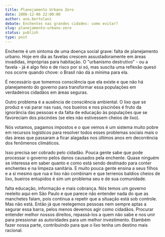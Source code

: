 ```yaml
---
title: Planejamento Urbano Zero
date: 2006-12-06 22:00:00
author: ana.bertolani
debate: Enchentes nas grandes cidades: como evitar?
slug: planejamento-urbano-zero
status: publish 
type: post
---
```


Enchente é um sintoma de uma doença social grave: falta de planejamento urbano. Hoje em dia as favelas crescem assustadoramente em áreas invadidas, impróprias para habitação. O "urbanismo destrutivo" - ou a favela - já é algo feio e de risco por si só, mas suscita uma reflexão quesó nos ocorre quando chove: o Brasil não dá a mínima para ela.  

É necessário que tomemos consciência que ela existe e que não há planejamento do governo para transformar essa populações em verdadeiros cidadãos em áreas seguras.   

Outro problema é a ausência de consciência ambiental. O lixo que se produz e vai parar nas ruas, nos bueiros e nos piscinões é fruto da ignorância das pessoas e da falta de educação às populações que se favoreciam dos piscinões (se eles não estivessem cheios de lixo).  

Nós votamos, pagamos impostos e o que vemos é um sistema muito pobre em recursos logísticos para resolver todos esses problemas sociais mais o das áreas que passaram a ficar alagadas nos últimos anos em decorrência dos fenômenos climáticos.  

Isso precisa ser cobrado pelo cidadão. Pouca gente sabe que pode processar o governo pelos danos causados pela enchente. Quase ninguém se interessa em saber quanto e como está sendo destinado para conter enchentes e na limpeza sanitária. E muito pouca gente ensina a seus filhos e a si mesmo que rua e lixo não combinam e que terrenos baldios cheios de lixo, bueiros entupidos é sim um problema seu e de sua comunidade.   

falta educação, informação e mais cobrança. Nós temos um governo reeleito aqui em São Paulo e que parece não entender nada do que as manchetes falam, pois continua a repetir que a situação está sob controle. Mas não está. Então já que reelegemos pessoas nem sempre aptas a segurar essa barra, pelos menos devemos agir como cidadãos. Procurar entender melhor nossos direitos, repassá-los a quem não sabe e nos unir para pressionar as autoridades para um melhor investimento. Etambém fazer nossa parte, contribuindo para que o lixo tenha um destino mais racional.
